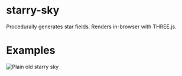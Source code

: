 # starry-sky

Procedurally generates star fields. Renders in-browser with THREE.js.

# Examples

![Plain old starry sky](https://preview.redd.it/hegc69x1zc671.gif?width=640&format=mp4&s=35a12feb72b0cfe9e936bc05324823510f1ec77c)
